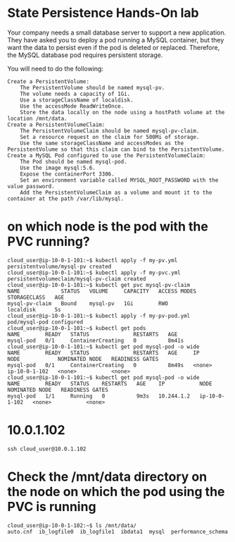 # State Persistence Hands-On lab
Your company needs a small database server to support a new application. They have asked you to deploy a pod running a MySQL container, but they want the data to persist even if the pod is deleted or replaced. Therefore, the MySQL database pod requires persistent storage.

You will need to do the following:

    Create a PersistentVolume:
        The PersistentVolume should be named mysql-pv.
        The volume needs a capacity of 1Gi.
        Use a storageClassName of localdisk.
        Use the accessMode ReadWriteOnce.
        Store the data locally on the node using a hostPath volume at the location /mnt/data.
    Create a PersistentVolumeClaim:
        The PersistentVolumeClaim should be named mysql-pv-claim.
        Set a resource request on the claim for 500Mi of storage.
        Use the same storageClassName and accessModes as the PersistentVolume so that this claim can bind to the PersistentVolume.
    Create a MySQL Pod configured to use the PersistentVolumeClaim:
        The Pod should be named mysql-pod.
        Use the image mysql:5.6.
        Expose the containerPort 3306.
        Set an environment variable called MYSQL_ROOT_PASSWORD with the value password.
        Add the PersistentVolumeClaim as a volume and mount it to the container at the path /var/lib/mysql.

# on which node is the pod with the PVC running? 
```
cloud_user@ip-10-0-1-101:~$ kubectl apply -f my-pv.yml
persistentvolume/mysql-pv created
cloud_user@ip-10-0-1-101:~$ kubectl apply -f my-pvc.yml
persistentvolumeclaim/mysql-pv-claim created
cloud_user@ip-10-0-1-101:~$ kubectl get pvc mysql-pv-claim
NAME             STATUS   VOLUME     CAPACITY   ACCESS MODES   STORAGECLASS   AGE
mysql-pv-claim   Bound    mysql-pv   1Gi        RWO            localdisk      5s
cloud_user@ip-10-0-1-101:~$ kubectl apply -f my-pv-pod.yml
pod/mysql-pod configured
cloud_user@ip-10-0-1-101:~$ kubectl get pods
NAME        READY   STATUS              RESTARTS   AGE
mysql-pod   0/1     ContainerCreating   0          8m41s
cloud_user@ip-10-0-1-101:~$ kubectl get pod mysql-pod -o wide
NAME        READY   STATUS              RESTARTS   AGE     IP       NODE            NOMINATED NODE   READINESS GATES
mysql-pod   0/1     ContainerCreating   0          8m49s   <none>   ip-10-0-1-102   <none>           <none>
cloud_user@ip-10-0-1-101:~$ kubectl get pod mysql-pod -o wide
NAME        READY   STATUS    RESTARTS   AGE    IP           NODE            NOMINATED NODE   READINESS GATES
mysql-pod   1/1     Running   0          9m3s   10.244.1.2   ip-10-0-1-102   <none>           <none>
```

# 10.0.1.102
``` ssh cloud_user@10.0.1.102 ```

# Check the /mnt/data directory on the node on which the pod using the PVC is running
```
cloud_user@ip-10-0-1-102:~$ ls /mnt/data/
auto.cnf  ib_logfile0  ib_logfile1  ibdata1  mysql  performance_schema
```
